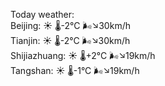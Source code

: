 Today weather:  
Beijing: ☀️   🌡️-2°C 🌬️↘30km/h  
Tianjin: ☀️   🌡️-2°C 🌬️↘30km/h  
Shijiazhuang: ☀️   🌡️+2°C 🌬️↘19km/h  
Tangshan: ☀️   🌡️-1°C 🌬️↘19km/h  
